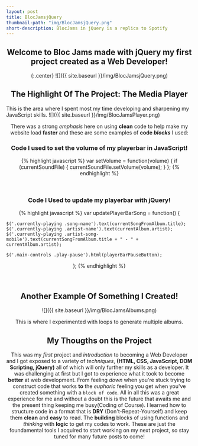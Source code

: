 ```yaml
---
layout: post
title: BlocJamsjQuery
thumbnail-path: "img/BlocJamsjQuery.png"
short-description: BlocJams in jQuery is a replica to Spotify
---
```

<style>
 h2, h3{
    text-align: center;
 }
 
 p {
    text-align: center;
 }
 

</style>
<h2>Welcome to Bloc Jams made with jQuery my first project created as a Web Developer!</h2>

{:.center}
![]({{ site.baseurl }}/img/BlocJamsjQuery.png)

<h2>The Highlight Of The Project: The Media Player</h2>
This is the area where I spent most my time developing and sharpening my JavaScript skills.
![]({{ site.baseurl }}/img/BlocJamsPlayer.png)

There was a strong *emphasis* here on using **clean** code to help make my website load **faster** and these are some examples of **code _blocks_** I used:

### Code I used to set the volume of my playerbar in JavaScript!

{% highlight javascript %}
var setVolume = function(volume) {
    if (currentSoundFile) {
        currentSoundFile.setVolume(volume);
    }
};
{% endhighlight %}

<br>

### Code I Used to update my playerbar with jQuery!

{% highlight javascript %}
var updatePlayerBarSong = function() {

    $('.currently-playing .song-name').text(currentSongFromAlbum.title);
    $('.currently-playing .artist-name').text(currentAlbum.artist);
    $('.currently-playing .artist-song-mobile').text(currentSongFromAlbum.title + " - " + currentAlbum.artist);

    $('.main-controls .play-pause').html(playerBarPauseButton);
};
{% endhighlight %}

<br>

## Another Example Of Something I Created!

![]({{ site.baseurl }}/img/BlocJamsAlbums.png)

This is where I experimented with loops to generate multiple albums.

## My Thougths on the Project

This was my *first* project and *introduction* to becoming a Web Developer and I got exposed to a variety of *techniques*, **(HTML, CSS, JavaScript, DOM Scripting, jQuery)** all of which will only further my skills as a developer. It was challenging at first but I got to experience what it took to become **better** at web development. From feeling *down* when you're stuck trying to construct code that works **to** the *euphoric* feeling you get when you've created something with a `block of code`. All in all this was a great experience for me and without a doubt this is the future that awaits me and the present thing keeping me busy(Coding of Course). I learned how to structure code in a format that is **DRY** (Don't-Repeat-Yourself) and keep them **clean** and **easy** to read. The **building** blocks of using functions and *thinking* with **logic** to get my codes to work. These are just the foundamental tools I acquired to start working on my next project, so stay tuned for many future posts to come! 